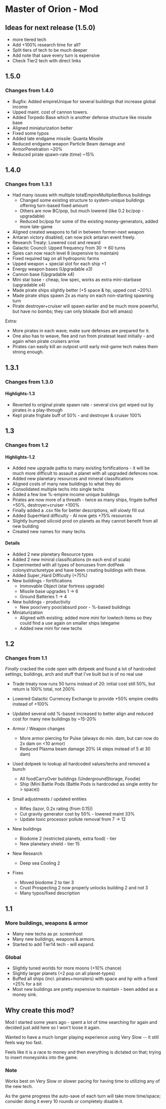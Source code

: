# Master of Orion - Mod

## Ideas for next release (1.5.0)

- more tiered tech
- Add +100% research time for all?
- Split tiers of tech to be much deeper
- Add note that save every turn is expensive
- Check Tier2 tech with direct links

## 1.5.0

### Changes from 1.4.0

- Bugfix: Added empireUnique for several buildings that increase global income
- Upped maint. cost of cannon towers.
- Added Torpedo Base which is another defense structure like missile base
- Aligned miniaturization better
- Fixed some typos
- Added late endgame missile: Quanta Missile
- Reduced endgame weapon Particle Beam damage and ArmorPenetration ~20%
- Reduced pirate spawn-rate (time) ~15%

## 1.4.0

### Changes from 1.3.1

- Had many issues with multiple totalEmpireMultiplierBonus buildings
  - Changed some existing structure to system-unique buildings offering turn-based fixed amount
  - Others are now BC/pop, but much lowered (like 0.2 bc/pop - upgradable)
  - Reduced bc/pop for some of the existing money-generators, added more late-game
- Aligned created weapons to fall in between former-next weapon
- Antaran victory disabled; can now pick antaran event freely.
- Research Treaty: Lowered cost and reward
- Galactic Council: Upped frequency from 30 -> 60 turns
- Spies can now reach level 8 (expensive to maintain)
- Fixed required tag on all hydroponic farms
- Upped weapon + special slot for each ship +1
- Energy weapon bases (Upgradable x3)
- Cannon base (Upgradable x4)
- Mini star base - cheap, low spec, works as extra mini-starbase (upgradable x4)
- Made pirate ships slightly better (+5 space & hp, upped cost ~20%).
- Made pirate ships spawn 2x as many on each non-starting spawning turn
- Pirate destroyer+cruiser will spawn earlier and be much more powerful, but have no bombs; they can only blokade (but will amass)

Extra:

- More pirates in each wave; make sure defenses are prepared for it.
- One also has to weave, flee and run from piratesat least initially - and again when pirate cruisers arrive
- Pirates can easily kill an outpost until early mid-game tech makes them strong enough.

## 1.3.1

### Changes from 1.3.0

#### Highlights-1.3

- Reverted to original pirate spawn rate - several civs got wiped out by pirates in a play-through
- Kept pirate frigtate buff of 50% - and destroyer & cruiser 100%

## 1.3

### Changes from 1.2

#### Highlights-1.2

- Added new upgrade paths to many existing fortifications - it will be much more difficult to assault a planet with all upgraded defences now.
- Added new planetary resources and mineral classifications
- Aligned costs of many new buildings to what they do
- Consolidated multiple techs into single techs
- Added a few low %-empire income unique buildings
- Pirates are now more of a threath - twice as many ships, frigate buffed +50%, destroyer+cruiser +100%
- Finally added a .csv file for better descriptions, will slowly fill out
- Added SuperHard difficulty - AI now gets +75% resources
- Slightly bumped silicoid prod on planets as they cannot benefit from all new building
- Created new names for many techs

#### Details

- Added 2 new planetary Resource types
- Added 2 new miniral classifications (in each end of scala)
- Experimented with all types of bonusses from dotPeek colonystructuretype and have been creating buildings with these.
- Added Super_Hard Difficulty (+75%)
- New buildings - fortifications
  - Immovable Object (star fortress upgrade)
  - Missile base upgrades 1 -> 6
  - Ground Batteries 1 -> 4
- New buildings - productivity
  - New poor/very poor/absurd poor - %-based buildings
- Miniaturization
  - Aligned with existing; added more mini for lowtech items so they could find a use again on smaller ships lategame
  - Added new mini for new techs

## 1.2

### Changes from 1.1

_Finally_ cracked the code open with dotpeek and found a lot of hardcoded settings, buildings, arch and stuff that I've built but is of no real use

- Trade treaty now runs 50 turns instead of 20: initial cost still 50%, but return is 100% total, not 200%

- Lowered Galactic Currencey Exchange to provide +50% empire credits instead of +100%

- Updated several odd %-based increased to better align and reduced cost for many new buildings by ~15-20%

- Armor / Weapon changes
  - More armor piercing for Pulse (always do min. dam, but can now do 2x dam on <10 armor)
  - Reduced Plasma beam damage 20% (4 steps instead of 5 at 30 dam)
- Used dotpeek to lookup all hardcoded values/techs and removed a bunch
  - All foodCarryOver buildings (UndergroundStorage, Foodie)
  - Ship (Mini Battle Pods (Battle Pods is hardcoded as single entity for > space))
- Small adjustmests / updated entities
  - Rifles (lazor, 0.2x rating (from 0.15))
  - Cut gravity generator cost by 50% - lowered maint 33%
  - Update toxic processor pollute removal from 7 -> 12
- New buildings
  - Biodome 2 (restricted planets, extra food) - tier
  - New planetary shield - tier 15
- New Research
  - Deep sea Cooling 2
- Fixes
  - Moved biodome 2 to tier 3
  - Crust Prospecting 2 now properly unlocks building 2 and not 3
  - Many typos/fixed description

## 1.1

### More buildings, weapons & armor

- Many new techs as pr. screenhost
- Many new buildings, weapons & armors.
- Started to add Tier14 tech - will expand.

### Global

- Slightly tuned worlds for more moons (+10% chance)
- Slightly larger planets (+2 pop on all planet-types)
- Buffed all ships (incl. pirates+monsters) with space and hp with a fixed +25% for a bit
- Most new buildings are pretty expensive to maintain - been added as a money sink.

## Why create this mod?

Mod I started some years ago - spent a lot of time searching for again and decided just add here so I won't loose it again.

Wanted to have a much longer playing experience using Very Slow -- it still feels way too fast.

Feels like it is a race to money and then everything is dictated on that; trying to insert moneysinks into the game.

### Note

Works best on Very Slow or slower pacing for having time to utilizing any of the new tech.

As the game progress the auto-save of each turn will take more time/space; consider doing it every 10 rounds or completely disable it.
